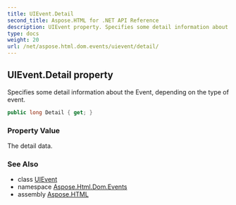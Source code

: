 ```yaml
---
title: UIEvent.Detail
second_title: Aspose.HTML for .NET API Reference
description: UIEvent property. Specifies some detail information about the Event depending on the type of event
type: docs
weight: 20
url: /net/aspose.html.dom.events/uievent/detail/
---
```

## UIEvent.Detail property

Specifies some detail information about the Event, depending on the type of event.

```csharp
public long Detail { get; }
```

### Property Value

The detail data.

### See Also

* class [UIEvent](../)
* namespace [Aspose.Html.Dom.Events](../../uievent/)
* assembly [Aspose.HTML](../../../)
